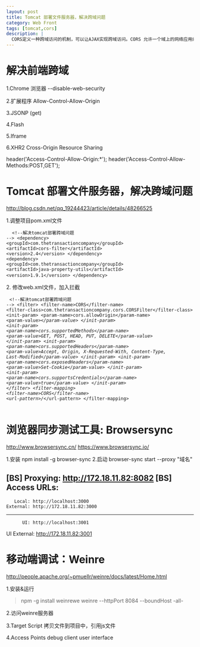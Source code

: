 ```yaml
---
layout: post
title: Tomcat 部署文件服务器，解决跨域问题
category: Web Front
tags: [tomcat,cors]
description: |
  CORS定义一种跨域访问的机制，可以让AJAX实现跨域访问。CORS 允许一个域上的网络应用向另一个域提交跨域 AJAX 请求。实现此功能非常简单，只需由服务器发送一个响应标头即可。
---
```


解决前端跨域
==========
1.Chrome 浏览器
 --disable-web-security
 
2.扩展程序 
 Allow-Control-Allow-Origin
 
3.JSONP (get)

4.Flash

5.Iframe

6.XHR2  Cross-Origin Resource Sharing

header('Access-Control-Allow-Origin:*'); 
header('Access-Control-Allow-Methods:POST,GET'); 


Tomcat 部署文件服务器，解决跨域问题
==========
http://blog.csdn.net/qq_19244423/article/details/48266525

1.调整项目pom.xml文件
    <pre>
        <code>
        &lt;!--解决tomcat部署跨域问题  --&gt;
        &lt;dependency&gt;
            &lt;groupId&gt;com.thetransactioncompany&lt;/groupId&gt;
            &lt;artifactId&gt;cors-filter&lt;/artifactId&gt;
            &lt;version&gt;2.4&lt;/version&gt;
        &lt;/dependency&gt;
        &lt;dependency&gt;
            &lt;groupId&gt;com.thetransactioncompany&lt;/groupId&gt;
            &lt;artifactId&gt;java-property-utils&lt;/artifactId&gt;
            &lt;version&gt;1.9.1&lt;/version&gt;
        &lt;/dependency&gt;
        </code>
    </pre>
2. 修改web.xml文件，加入拦截
    <pre>
    <code>&lt;!--解决tomcat部署跨域问题  --&gt;
        &lt;filter&gt;
        &lt;filter-name>CORS&lt;/filter-name&gt;
        &lt;filter-class>com.thetransactioncompany.cors.CORSFilter&lt;/filter-class&gt;
        &lt;init-param&gt;
         &lt;param-name>cors.allowOrigin&lt;/param-name&gt;
            &lt;param-value>*&lt;/param-value&gt;
        &lt;/init-param&gt;
        &lt;init-param&gt;
         &lt;param-name>cors.supportedMethods&lt;/param-name&gt;
            &lt;param-value>GET, POST, HEAD, PUT, DELETE&lt;/param-value&gt;
        &lt;/init-param&gt;
        &lt;init-param&gt;
         &lt;param-name>cors.supportedHeaders&lt;/param-name&gt;
            &lt;param-value>Accept, Origin, X-Requested-With, Content-Type, Last-Modified&lt;/param-value&gt;
        &lt;/init-param&gt;
        &lt;init-param&gt;
            &lt;param-name>cors.exposedHeaders&lt;/param-name&gt;
            &lt;param-value>Set-Cookie&lt;/param-value&gt;
        &lt;/init-param&gt;
        &lt;init-param&gt;
            &lt;param-name>cors.supportsCredentials&lt;/param-name&gt;
            &lt;param-value>true&lt;/param-value&gt;
        &lt;/init-param&gt;
    &lt;/filter&gt;
    &lt;filter-mapping&gt;
        &lt;filter-name>CORS&lt;/filter-name&gt;
        &lt;url-pattern>/*&lt;/url-pattern&gt;
&lt;/filter-mapping&gt;
    </code>
    </pre>

浏览器同步测试工具: Browsersync
===========
http://www.browsersync.cn/
https://www.browsersync.io/

1.安装
npm install -g browser-sync
2.启动
browser-sync start --proxy "域名"

[BS] Proxying: http://172.18.11.82:8082
[BS] Access URLs:
 -------------------------------------
       Local: http://localhost:3000
    External: http://172.18.11.82:3000
 -------------------------------------
          UI: http://localhost:3001
 UI External: http://172.18.11.82:3001


移动端调试：Weinre
===========
http://people.apache.org/~pmuellr/weinre/docs/latest/Home.html

1.安装&运行
>npm -g install weinrewe
>weinre --httpPort 8084 --boundHost -all-

2.访问weinre服务器

3.Target Script
拷贝文件到项目中，引用js文件

4.Access Points
 debug client user interface


